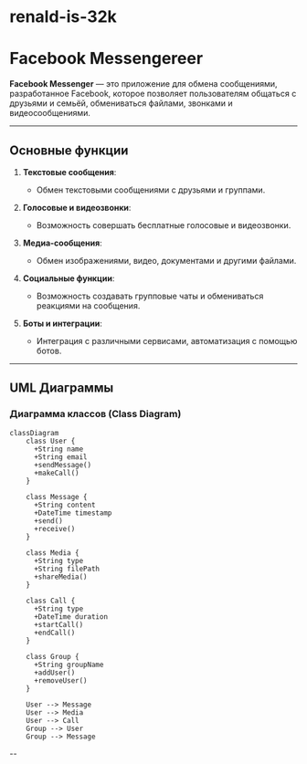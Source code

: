 # renald-is-32k

# Facebook Messengereer

**Facebook Messenger** — это приложение для обмена сообщениями, разработанное Facebook, которое позволяет пользователям общаться с друзьями и семьёй, обмениваться файлами, звонками и видеосообщениями.

---

## Основные функции

1. **Текстовые сообщения**:
   - Обмен текстовыми сообщениями с друзьями и группами.

2. **Голосовые и видеозвонки**:
   - Возможность совершать бесплатные голосовые и видеозвонки.

3. **Медиа-сообщения**:
   - Обмен изображениями, видео, документами и другими файлами.

4. **Социальные функции**:
   - Возможность создавать групповые чаты и обмениваться реакциями на сообщения.

5. **Боты и интеграции**:
   - Интеграция с различными сервисами, автоматизация с помощью ботов.

---

## UML Диаграммы

### Диаграмма классов (Class Diagram)

```mermaid
classDiagram
    class User {
      +String name
      +String email
      +sendMessage()
      +makeCall()
    }

    class Message {
      +String content
      +DateTime timestamp
      +send()
      +receive()
    }

    class Media {
      +String type
      +String filePath
      +shareMedia()
    }

    class Call {
      +String type
      +DateTime duration
      +startCall()
      +endCall()
    }

    class Group {
      +String groupName
      +addUser()
      +removeUser()
    }

    User --> Message
    User --> Media
    User --> Call
    Group --> User
    Group --> Message
```
--
